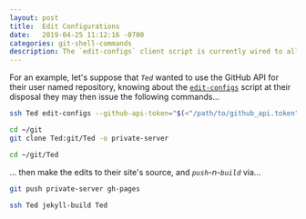 ```yaml
---
layout: post
title:  Edit Configurations
date:   2019-04-25 11:12:16 -0700
categories: git-shell-commands
description: The `edit-configs` client script is currently wired to allow adding GitHub API token configurations to `${HOME}/.config/jekyll-build` directory
---
```



For an example, let's suppose that _`Ted`_ wanted to use the GitHub API for their user named repository, knowing about the [`edit-configs`][source_master__edit-configs] script at their disposal they may then issue the following commands...


```bash
ssh Ted edit-configs --github-api-token="$(<"/path/to/github_api.token")"

cd ~/git
git clone Ted:git/Ted -o private-server

cd ~/git/Ted
```

... then make the edits to their site's source, and _`push`-n-`build`_ via...


```bash
git push private-server gh-pages

ssh Ted jekyll-build Ted
```


[source_master__edit-configs]: https://github.com/git-utilities/git-shell-commands/blob/master/edit-configs
